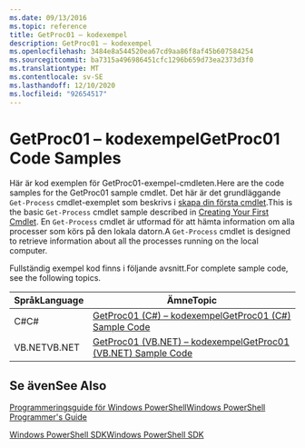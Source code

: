 ```yaml
---
ms.date: 09/13/2016
ms.topic: reference
title: GetProc01 – kodexempel
description: GetProc01 – kodexempel
ms.openlocfilehash: 3484e8a544520ea67cd9aa86f8af45b607584254
ms.sourcegitcommit: ba7315a496986451cfc1296b659d73ea2373d3f0
ms.translationtype: MT
ms.contentlocale: sv-SE
ms.lasthandoff: 12/10/2020
ms.locfileid: "92654517"
---
```

# <a name="getproc01-code-samples"></a><span data-ttu-id="9c64a-103">GetProc01 – kodexempel</span><span class="sxs-lookup"><span data-stu-id="9c64a-103">GetProc01 Code Samples</span></span>

<span data-ttu-id="9c64a-104">Här är kod exemplen för GetProc01-exempel-cmdleten.</span><span class="sxs-lookup"><span data-stu-id="9c64a-104">Here are the code samples for the GetProc01 sample cmdlet.</span></span> <span data-ttu-id="9c64a-105">Det här är det grundläggande `Get-Process` cmdlet-exemplet som beskrivs i [skapa din första cmdlet](../cmdlet/creating-a-cmdlet-without-parameters.md).</span><span class="sxs-lookup"><span data-stu-id="9c64a-105">This is the basic `Get-Process` cmdlet sample described in [Creating Your First Cmdlet](../cmdlet/creating-a-cmdlet-without-parameters.md).</span></span> <span data-ttu-id="9c64a-106">En `Get-Process` cmdlet är utformad för att hämta information om alla processer som körs på den lokala datorn.</span><span class="sxs-lookup"><span data-stu-id="9c64a-106">A `Get-Process` cmdlet is designed to retrieve information about all the processes running on the local computer.</span></span>

<span data-ttu-id="9c64a-107">Fullständig exempel kod finns i följande avsnitt.</span><span class="sxs-lookup"><span data-stu-id="9c64a-107">For complete sample code, see the following topics.</span></span>

|<span data-ttu-id="9c64a-108">Språk</span><span class="sxs-lookup"><span data-stu-id="9c64a-108">Language</span></span>|<span data-ttu-id="9c64a-109">Ämne</span><span class="sxs-lookup"><span data-stu-id="9c64a-109">Topic</span></span>|
|--------------|-----------|
|<span data-ttu-id="9c64a-110">C#</span><span class="sxs-lookup"><span data-stu-id="9c64a-110">C#</span></span>|[<span data-ttu-id="9c64a-111">GetProc01 (C#) – kodexempel</span><span class="sxs-lookup"><span data-stu-id="9c64a-111">GetProc01 (C#) Sample Code</span></span>](./getproc01-csharp-sample-code.md)|
|<span data-ttu-id="9c64a-112">VB.NET</span><span class="sxs-lookup"><span data-stu-id="9c64a-112">VB.NET</span></span>|[<span data-ttu-id="9c64a-113">GetProc01 (VB.NET) – kodexempel</span><span class="sxs-lookup"><span data-stu-id="9c64a-113">GetProc01 (VB.NET) Sample Code</span></span>](./getproc01-vb-net-sample-code.md)|

## <a name="see-also"></a><span data-ttu-id="9c64a-114">Se även</span><span class="sxs-lookup"><span data-stu-id="9c64a-114">See Also</span></span>

[<span data-ttu-id="9c64a-115">Programmeringsguide för Windows PowerShell</span><span class="sxs-lookup"><span data-stu-id="9c64a-115">Windows PowerShell Programmer's Guide</span></span>](./windows-powershell-programmer-s-guide.md)

[<span data-ttu-id="9c64a-116">Windows PowerShell SDK</span><span class="sxs-lookup"><span data-stu-id="9c64a-116">Windows PowerShell SDK</span></span>](../windows-powershell-reference.md)
